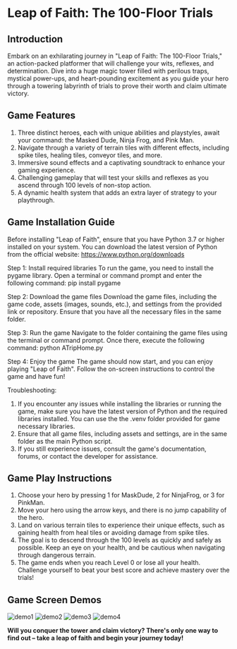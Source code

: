 # Leap of Faith: The 100-Floor Trials

## Introduction
Embark on an exhilarating journey in "Leap of Faith: The 100-Floor Trials," an action-packed platformer that will challenge your wits, reflexes, and determination. Dive into a huge magic tower filled with perilous traps, mystical power-ups, and heart-pounding excitement as you guide your hero through a towering labyrinth of trials to prove their worth and claim ultimate victory.

## Game Features
1. Three distinct heroes, each with unique abilities and playstyles, await your command: the Masked Dude, Ninja Frog, and Pink Man.
2. Navigate through a variety of terrain tiles with different effects, including spike tiles, healing tiles, conveyor tiles, and more.
3. Immersive sound effects and a captivating soundtrack to enhance your gaming experience.
4. Challenging gameplay that will test your skills and reflexes as you ascend through 100 levels of non-stop action.
5. A dynamic health system that adds an extra layer of strategy to your playthrough.

## Game Installation Guide
Before installing "Leap of Faith", ensure that you have Python 3.7 or higher installed on your system. You can download the latest version of Python from the official website: https://www.python.org/downloads

Step 1: Install required libraries To run the game, you need to install the pygame library. Open a terminal or command prompt and enter the following command: pip install pygame

Step 2: Download the game files Download the game files, including the game code, assets (images, sounds, etc.), and settings from the provided link or repository. Ensure that you have all the necessary files in the same folder.

Step 3: Run the game Navigate to the folder containing the game files using the terminal or command prompt. Once there, execute the following command: python ATripHome.py

Step 4: Enjoy the game The game should now start, and you can enjoy playing "Leap of Faith". Follow the on-screen instructions to control the game and have fun!

Troubleshooting:

1. If you encounter any issues while installing the libraries or running the game, make sure you have the latest version of Python and the required libraries installed. You can use the the .venv folder provided for game necessary libraries.
2. Ensure that all game files, including assets and settings, are in the same folder as the main Python script.
3. If you still experience issues, consult the game's documentation, forums, or contact the developer for assistance.

## Game Play Instructions
1. Choose your hero by pressing 1 for MaskDude, 2 for NinjaFrog, or 3 for PinkMan.
2. Move your hero using the arrow keys, and there is no jump capability of the hero.
3. Land on various terrain tiles to experience their unique effects, such as gaining health from heal tiles or avoiding damage from spike tiles.
4. The goal is to descend through the 100 levels as quickly and safely as possible. Keep an eye on your health, and be cautious when navigating through dangerous terrain.
5. The game ends when you reach Level 0 or lose all your health. Challenge yourself to beat your best score and achieve mastery over the trials!

## Game Screen Demos
![demo1](https://user-images.githubusercontent.com/125934684/234430244-e3654987-185e-45c7-a447-9da27922bba5.png)
![demo2](https://user-images.githubusercontent.com/125934684/234430256-8797992a-edbe-4894-b120-94ff3fd14dd9.png)
![demo3](https://user-images.githubusercontent.com/125934684/234440599-5edbdd0a-6e06-4300-9cb2-0f013eb9d688.png)
![demo4](https://user-images.githubusercontent.com/125934684/234440607-c6b92573-9155-4b93-9039-3163c328dab5.png)

**Will you conquer the tower and claim victory? There's only one way to find out – take a leap of faith and begin your journey today!**
